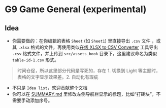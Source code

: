 # G9 Game General (experimental)

## Idea
* 你需要做的：在你编辑的表格 `Sheet` (如 `Sheet1`) 里直接导出 `.csv` 文件 ，或其 `.xlsx` 格式的文件，再使用类似[在线 XLSX to CSV Converter](https://cloudconvert.com/xlsx-to-csv) 工具导出 `.csv` 格式文件，并上传到 `src/assets_book` 目录下，这里建议命名为类似 `table-id-1.csv` 形式。
> 时间仓促，所以这里部分代码是写死的，存在 1. 切换到  Light 等主题时，表格的文字显示效果差。2. 自动化有瑕疵
* 不只是 `Idea list`，欢迎贡献整个文档
* 你可以在 [SUMMARY.md](src/SUMMARY.md) 里修改左侧导航栏显示的标题，比如“打砖块”，不需要手动添加序号。
